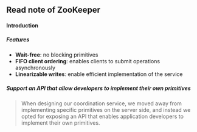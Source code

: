 ## Read note of ZooKeeper
#### Introduction
##### Features
* **Wait-free**: no blocking primitives
* **FIFO client ordering**: enables clients to submit operations asynchronously
* **Linearizable writes**: enable efficient implementation of the service
##### Support an API that allow developers to implement their own primitives
> When designing our coordination service, we moved away from implementing specific primitives on the server side, and instead we opted for exposing an API that enables application developers to implement their own primitives.
